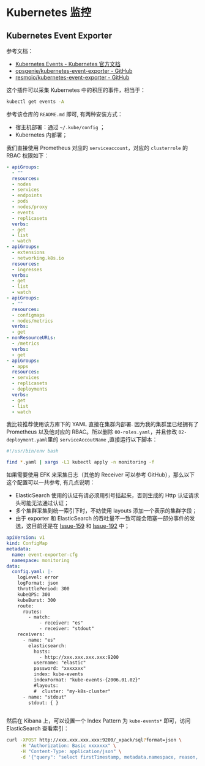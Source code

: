 <a name="lDKgy"></a>
# Kubernetes 监控
<a name="X8wyC"></a>
## Kubernetes Event Exporter
参考文档：

- [Kubernetes Events - Kubernetes 官方文档](https://kubernetes.io/docs/reference/kubernetes-api/cluster-resources/event-v1/)
- [opsgenie/kubernetes-event-exporter - GitHub](https://github.com/opsgenie/kubernetes-event-exporter)
- [resmoio/kubernetes-event-exporter - GitHub](https://github.com/resmoio/kubernetes-event-exporter)

这个插件可以采集 Kubernetes 中的积压的事件，相当于：
```bash
kubectl get events -A
```
参考该仓库的 `README.md` 即可, 有两种安装方式：

- 宿主机部署：通过 `~/.kube/config` ；
- Kubernetes 内部署；

我们直接使用 Prometheus 对应的 `serviceaccount`，对应的 `clusterrole` 的 RBAC 权限如下：
```yaml
- apiGroups:
  - ""
  resources:
  - nodes
  - services
  - endpoints
  - pods
  - nodes/proxy
  - events
  - replicasets
  verbs:
  - get
  - list
  - watch
- apiGroups:
  - extensions
  - networking.k8s.io
  resources:
  - ingresses
  verbs:
  - get
  - list
  - watch
- apiGroups:
  - ""
  resources:
  - configmaps
  - nodes/metrics
  verbs:
  - get
- nonResourceURLs:
  - /metrics
  verbs:
  - get
- apiGroups:
  - apps
  resources:
  - services
  - replicasets
  - deployments
  verbs:
  - get
  - list
  - watch
```
我比较推荐使用该方库下的 YAML 直接在集群内部署. 因为我的集群里已经拥有了 Prometheus 以及他对应的 RBAC。所以删除 `00-roles.yaml`，并且修改 `02-deployment.yaml`里的 `serviceAccoutName` ,直接运行以下脚本：
```bash
#!/usr/bin/env bash

find *.yaml | xargs -L1 kubectl apply -n monitoring -f
```
如果需要使用 EFK 来采集日志（其他的 Receiver 可以参考 GitHub），那么以下这个配置可以一共参考, 有几点说明：

- ElasticSearch 使用的认证有请必须用引号括起来，否则生成的 Http 认证请求头可能无法通过认证；
- 多个集群采集到统一索引下时，不妨使用 layouts 添加一个表示的集群字段；
- 由于 exporter 和 ElasticSearch 的吞吐量不一致可能会阻塞一部分事件的发送，这目前还是在 [Issue-159](https://github.com/opsgenie/kubernetes-event-exporter/issues/159) 和 [Issue-192](https://github.com/opsgenie/kubernetes-event-exporter/issues/192) 中；
```yaml
apiVersion: v1
kind: ConfigMap
metadata:
  name: event-exporter-cfg
  namespace: monitoring
data:
  config.yaml: |-
    logLevel: error
    logFormat: json
    throttlePeriod: 300
    kubeQPS: 300
    kubeBurst: 300
    route:
      routes:
        - match:
            - receiver: "es"
            - receiver: "stdout"
    receivers:
      - name: "es"
        elasticsearch:
          hosts:
            - http://xxx.xxx.xxx.xxx:9200
          username: "elastic"
          password: "xxxxxxx"
          index: kube-events
          indexFormat: "kube-events-{2006.01.02}"
          #layouts:
          #  cluster: "my-k8s-cluster"
      - name: "stdout"
        stdout: { }
        
```
然后在 Kibana 上，可以设置一个 Index Pattern 为 `kube-events*` 即可，访问 ElasticSearch 查看索引：
```bash
curl -XPOST http://xxx.xxx.xxx.xxx:9200/_xpack/sql?format=json \
     -H "Authorization: Basic xxxxxxx" \
     -H "Content-Type: application/json" \
     -d '{"query": "select firstTimestamp, metadata.namespace, reason, message from \"kube-event*\" limit 10"}'
```
